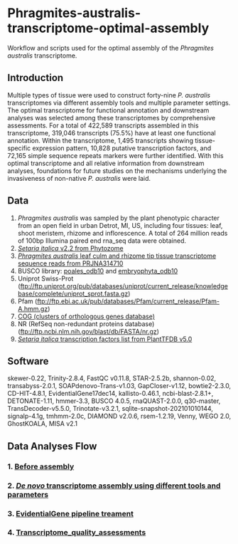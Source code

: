 # Phragmites-australis-transcriptome-optimal-assembly
Workflow and scripts used for the optimal assembly of the *Phragmites australis* transcriptome.

## Introduction
Multiple types of tissue were used to construct forty-nine *P. australis* transcriptomes via different assembly tools and multiple parameter settings. The optimal transcriptome for functional annotation and downstream analyses was selected among these transcriptomes by comprehensive assessments. For a total of 422,589 transcripts assembled in this transcriptome, 319,046 transcripts (75.5%) have at least one functional annotation. Within the transcriptome, 1,495 transcripts showing tissue-specific expression pattern, 10,828 putative transcription factors, and 72,165 simple sequence repeats markers were further identified. With this optimal transcriptome and all relative information from downstream analyses, foundations for future studies on the mechanisms underlying the invasiveness of non-native *P. australis* were laid.

## Data
1. *Phragmites australis* was sampled by the plant phenotypic character from an open field in urban Detrot, MI, US, including four tissues: leaf, shoot meristem, rhizome and inflorescence. A total of 264 million reads of 100bp Illumina paired end rna_seq data were obtained.  
2. [*Setaria italica* v2.2 from Phytozome](https://data.jgi.doe.gov/refine-download/phytozome/cladeId:416/All/proteomeId:312/list)
3. [*Phragmites australis* leaf culm and rhizome tip tissue transcriptome sequence reads from PRJNA314710](https://www.ncbi.nlm.nih.gov/bioproject/PRJNA314710)
4. BUSCO library: [poales_odb10](https://busco-data.ezlab.org/v4/data/lineages/poales_odb10.2019-11-20.tar.gz) and [embryophyta_odb10](https://busco-data.ezlab.org/v4/data/lineages/embryophyta_odb10.2019-11-20.tar.gz)
5. Uniprot Swiss-Prot (ftp://ftp.uniprot.org/pub/databases/uniprot/current_release/knowledgebase/complete/uniprot_sprot.fasta.gz)
6. Pfam (ftp://ftp.ebi.ac.uk/pub/databases/Pfam/current_release/Pfam-A.hmm.gz)
7. [COG (clusters of orthologous genes database)](https://ftp.ncbi.nih.gov/pub/COG/COG2020/data/)
8. NR (RefSeq non-redundant proteins database) (ftp://ftp.ncbi.nlm.nih.gov/blast/db/FASTA/nr.gz)
9. [*Setaria italica* transcription factors list from PlantTFDB v5.0](http://planttfdb.gao-lab.org/download/TF_list/Sit_TF_list.txt.gz)

## Software
skewer-0.22, Trinity-2.8.4, FastQC v0.11.8, STAR-2.5.2b, shannon-0.02, transabyss-2.0.1, SOAPdenovo-Trans-v1.03, GapCloser-v1.12, bowtie2-2.3.0, CD-HIT-4.8.1, EvidentialGene17dec14, kallisto-0.46.1, ncbi-blast-2.8.1+, DETONATE-1.11, hmmer-3.3, BUSCO 4.0.5, rnaQUAST-2.0.0, q30-master, TransDecoder-v5.5.0, Trinotate-v3.2.1, sqlite-snapshot-202101010144, signalp-4.1g, tmhmm-2.0c, DIAMOND v2.0.6, rsem-1.2.19, Venny, WEGO 2.0, GhostKOALA, MISA v2.1

## Data Analyses Flow
### 1. [Before assembly](https://github.com/tobytaogla/Phragmites-australis-transcriptome-optimal-assembly/blob/main/Before_assemly.md)

    
### 2. [*De novo* transcriptome assembly using different tools and parameters](https://github.com/tobytaogla/Phragmites-australis-transcriptome-optimal-assembly/blob/main/De_novo_transcriptome_assembly.md)

### 3. [EvidentialGene pipeline treament](https://github.com/tobytaogla/Phragmites-australis-transcriptome-optimal-assembly/blob/main/EvidentialGene_pipeline_treatment.md)

### 4. [Transcriptome_quality_assessments](https://github.com/tobytaogla/Phragmites-australis-transcriptome-optimal-assembly/blob/main/transcriptome_quality_assessments.md)




    


